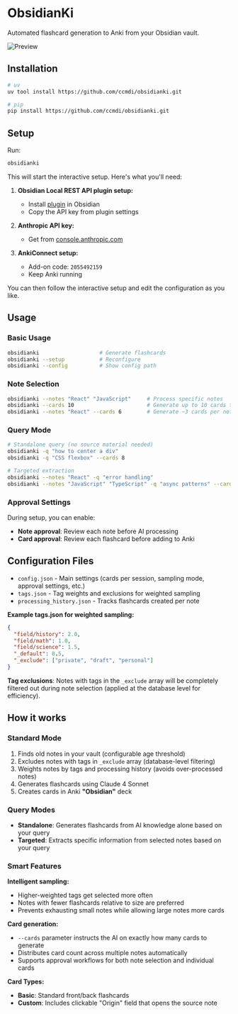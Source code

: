 # ObsidianKi

Automated flashcard generation to Anki from your Obsidian vault.

![Preview](images/preview.webp)

## Installation

```bash
# uv
uv tool install https://github.com/ccmdi/obsidianki.git

# pip
pip install https://github.com/ccmdi/obsidianki.git
```

## Setup

Run:
```bash
obsidianki
```

This will start the interactive setup. Here's what you'll need:

1. **Obsidian Local REST API plugin setup:**
   - Install [plugin](https://github.com/coddingtonbear/obsidian-local-rest-api) in Obsidian
   - Copy the API key from plugin settings

2. **Anthropic API key:**
   - Get from [console.anthropic.com](https://console.anthropic.com/)

3. **AnkiConnect setup:**
   - Add-on code: `2055492159`
   - Keep Anki running

You can then follow the interactive setup and edit the configuration as you like.

## Usage

### Basic Usage
```bash
obsidianki                   # Generate flashcards
obsidianki --setup           # Reconfigure
obsidianki --config          # Show config path
```

### Note Selection
```bash
obsidianki --notes "React" "JavaScript"     # Process specific notes
obsidianki --cards 10                       # Generate up to 10 cards total
obsidianki --notes "React" --cards 6        # Generate ~3 cards per note (6 total)
```

### Query Mode
```bash
# Standalone query (no source material needed)
obsidianki -q "how to center a div"
obsidianki -q "CSS flexbox" --cards 8

# Targeted extraction
obsidianki --notes "React" -q "error handling"
obsidianki --notes "JavaScript" "TypeScript" -q "async patterns" --cards 6
```

### Approval Settings
During setup, you can enable:
- **Note approval**: Review each note before AI processing
- **Card approval**: Review each flashcard before adding to Anki

## Configuration Files
- `config.json` - Main settings (cards per session, sampling mode, approval settings, etc.)
- `tags.json` - Tag weights and exclusions for weighted sampling
- `processing_history.json` - Tracks flashcards created per note

**Example tags.json for weighted sampling:**
```json
{
  "field/history": 2.0,
  "field/math": 1.0,
  "field/science": 1.5,
  "_default": 0.5,
  "_exclude": ["private", "draft", "personal"]
}
```

**Tag exclusions**: Notes with tags in the `_exclude` array will be completely filtered out during note selection (applied at the database level for efficiency).

## How it works

### Standard Mode
1. Finds old notes in your vault (configurable age threshold)
2. Excludes notes with tags in `_exclude` array (database-level filtering)
3. Weights notes by tags and processing history (avoids over-processed notes)
4. Generates flashcards using Claude 4 Sonnet
5. Creates cards in Anki **"Obsidian"** deck

### Query Modes
- **Standalone**: Generates flashcards from AI knowledge alone based on your query
- **Targeted**: Extracts specific information from selected notes based on your query

### Smart Features
**Intelligent sampling:**
- Higher-weighted tags get selected more often
- Notes with fewer flashcards relative to size are preferred
- Prevents exhausting small notes while allowing large notes more cards

**Card generation:**
- `--cards` parameter instructs the AI on exactly how many cards to generate
- Distributes card count across multiple notes automatically
- Supports approval workflows for both note selection and individual cards

**Card Types:**
- **Basic**: Standard front/back flashcards
- **Custom**: Includes clickable "Origin" field that opens the source note